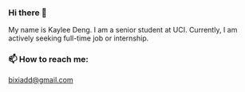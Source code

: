 ### Hi there 👋

My name is Kaylee Deng. I am a senior student at UCI. Currently, I am actively seeking full-time job or internship.


### 📫 How to reach me:
[bixiadd@gmail.com](mailto:bixiadd@gmail.com)
  
  
<!--
**bikaylee/bikaylee** is a ✨ _special_ ✨ repository because its `README.md` (this file) appears on your GitHub profile.

Here are some ideas to get you started:

- 🔭 I’m currently working on ...
- 🌱 I’m currently learning ...
- 👯 I’m looking to collaborate on ...
- 🤔 I’m looking for help with ...
- 💬 Ask me about ...
- 📫 How to reach me: ...
- 😄 Pronouns: ...
- ⚡ Fun fact: ...
-->
